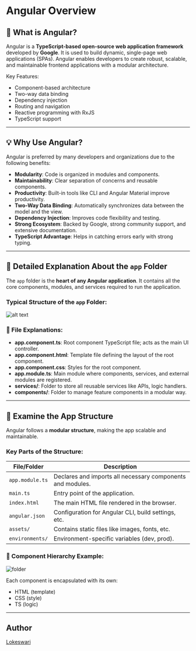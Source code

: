 # Angular Overview

## 📌 What is Angular?

Angular is a **TypeScript-based open-source web application framework** developed by **Google**. It is used to build dynamic, single-page web applications (SPAs). Angular enables developers to create robust, scalable, and maintainable frontend applications with a modular architecture.

Key Features:
- Component-based architecture
- Two-way data binding
- Dependency injection
- Routing and navigation
- Reactive programming with RxJS
- TypeScript support

---

## 💡 Why Use Angular?

Angular is preferred by many developers and organizations due to the following benefits:

- **Modularity**: Code is organized in modules and components.
- **Maintainability**: Clear separation of concerns and reusable components.
- **Productivity**: Built-in tools like CLI and Angular Material improve productivity.
- **Two-Way Data Binding**: Automatically synchronizes data between the model and the view.
- **Dependency Injection**: Improves code flexibility and testing.
- **Strong Ecosystem**: Backed by Google, strong community support, and extensive documentation.
- **TypeScript Advantage**: Helps in catching errors early with strong typing.

---

## 📁 Detailed Explanation About the `app` Folder

The `app` folder is the **heart of any Angular application**. It contains all the core components, modules, and services required to run the application.

### Typical Structure of the `app` Folder:

![ alt text](https://encrypted-tbn0.gstatic.com/images?q=tbn:ANd9GcS_gfHPCGfF9C3LFJcp63F-ZMoBEHlApLMZYw&s) 


### 📂 File Explanations:

- **app.component.ts**: Root component TypeScript file; acts as the main UI controller.
- **app.component.html**: Template file defining the layout of the root component.
- **app.component.css**: Styles for the root component.
- **app.module.ts**: Main module where components, services, and external modules are registered.
- **services/**: Folder to store all reusable services like APIs, logic handlers.
- **components/**: Folder to manage feature components in a modular way.

---

## 🧐 Examine the App Structure

Angular follows a **modular structure**, making the app scalable and maintainable.

### Key Parts of the Structure:

| File/Folder            | Description                                                |
|------------------------|------------------------------------------------------------|
| `app.module.ts`        | Declares and imports all necessary components and modules. |
| `main.ts`              | Entry point of the application.                            |
| `index.html`           | The main HTML file rendered in the browser.               |
| `angular.json`         | Configuration for Angular CLI, build settings, etc.       |
| `assets/`              | Contains static files like images, fonts, etc.            |
| `environments/`        | Environment-specific variables (dev, prod).               |

### 🔄 Component Hierarchy Example:

![folder](https://miro.medium.com/v2/resize:fit:1400/1*WcD6ll1NNSr3IXv2DF66mQ.png)

Each component is encapsulated with its own:
- HTML (template)
- CSS (style)
- TS (logic)

---

## Author
[Lokeswari](https://github.com/LokiRameshBabu)
 
